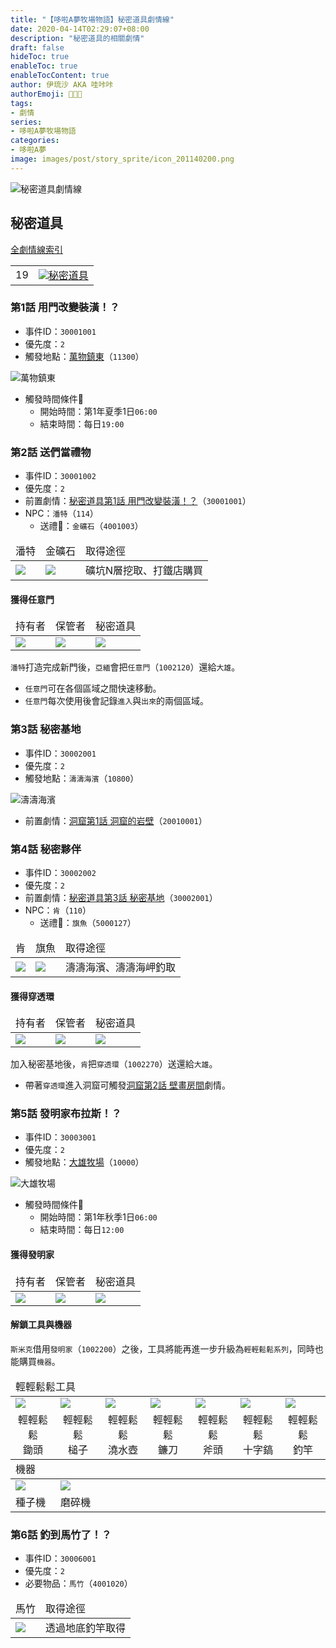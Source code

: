 ```yaml
---
title: "【哆啦A夢牧場物語】秘密道具劇情線"
date: 2020-04-14T02:29:07+08:00
description: "秘密道具的相關劇情"
draft: false
hideToc: true
enableToc: true
enableTocContent: true
author: 伊琉沙 AKA 哇咔咔
authorEmoji: 👩🏿‍🚀
tags: 
- 劇情
series:
- 哆啦A夢牧場物語
categories:
- 哆啦A夢
image: images/post/story_sprite/icon_201140200.png
---
```

![秘密道具劇情線](/images/post/story_sprite/icon_1002260.png)
## 秘密道具
[全劇情線索引](../doraemon-story-index/#劇情線)
<table>
    <tr>
        <td>19</td>
        <td align="center"><a href="../doraemon-story-19"><img src= "/images/post/story_sprite/icon_201140200.png">秘密道具</a></td>
    </tr>
</table>

### 第1話 用門改變裝潢！？
+ 事件ID：`30001001`
+ 優先度：`2`
+ 觸發地點：[萬物鎮東](../doraemon-story-map#萬物鎮東)（`11300`）

![萬物鎮東](/images/post/map/11300.png)
+ 觸發時間條件📆
    + 開始時間：第1年夏季1日`06:00`
    + 結束時間：每日`19:00`

### 第2話 送們當禮物
+ 事件ID：`30001002`
+ 優先度：`2`
+ 前置劇情：[秘密道具第1話 用門改變裝潢！？](#第1話-用門改變裝潢)（`30001001`）
+ NPC：`潘特`（`114`）
    + 送禮🎁：`金礦石`（`4001003`）
<table>
    <thead>
        <tr>
            <td>潘特</td>
            <td>金礦石</td>
            <td>取得途徑</td>
        </tr>
    </thead>
    <tr>
        <td><img src= "/images/post/story_sprite/icon_201041140.png"></td>
        <td><img src= "/images/post/story_sprite/icon_4001003.png"></td>
        <td>礦坑N層挖取、打鐵店購買</td>
    </tr>
</table>

#### 獲得任意門
<table>
    <thead>
        <tr>
            <td>持有者</td>
            <td>保管者</td>
            <td>秘密道具</td>
        </tr>
    </thead>
    <tr>
        <td><img src= "/images/post/story_sprite/icon_201041200.png"></td>
        <td><img src= "/images/post/story_sprite/icon_201041000.png"></td>
        <td><img src= "/images/post/story_sprite/icon_1002120.png"></td>
    </tr>
</table>

`潘特`打造完成新門後，`亞緬`會把`任意門`（`1002120`）還給`大雄`。
+ `任意門`可在各個區域之間快速移動。
+ `任意門`每次使用後會記錄`進入`與`出來`的兩個區域。

### 第3話 秘密基地
+ 事件ID：`30002001`
+ 優先度：`2`
+ 觸發地點：`濤濤海濱`（`10800`）

![濤濤海濱](/images/post/map/10800.png)
+ 前置劇情：[洞窟第1話 洞窟的岩壁](../doraemon-story-20#第1話-洞窟的岩壁)（`20010001`）

### 第4話 秘密夥伴
+ 事件ID：`30002002`
+ 優先度：`2`
+ 前置劇情：[秘密道具第3話 秘密基地](#第3話-秘密基地)（`30002001`）
+ NPC：`肯`（`110`）
    + 送禮🎁：`旗魚`（`5000127`）
<table>
    <thead>
        <tr>
            <td>肯</td>
            <td>旗魚</td>
            <td>取得途徑</td>
        </tr>
    </thead>
    <tr>
        <td><img src= "/images/post/story_sprite/icon_201041100.png"></td>
        <td><img src= "/images/post/story_sprite/icon_5000127.png"></td>
        <td>濤濤海濱、濤濤海岬釣取</td>
    </tr>
</table>

#### 獲得穿透環
<table>
    <thead>
        <tr>
            <td>持有者</td>
            <td>保管者</td>
            <td>秘密道具</td>
        </tr>
    </thead>
    <tr>
        <td><img src= "/images/post/story_sprite/icon_201041100.png"></td>
        <td><img src= "/images/post/story_sprite/icon_201041000.png"></td>
        <td><img src= "/images/post/story_sprite/icon_1002270.png"></td>
    </tr>
</table>

加入秘密基地後，`肯`把`穿透環`（`1002270`）送還給`大雄`。
+ 帶著`穿透環`進入洞窟可觸發[洞窟第2話 壁畫房間](../doraemon-story-20#第2話-壁畫房間)劇情。

### 第5話 發明家布拉斯！？
+ 事件ID：`30003001`
+ 優先度：`2`
+ 觸發地點：[大雄牧場](../doraemon-story-map#大雄牧場)（`10000`）

![大雄牧場](/images/post/map/10000.png)
+ 觸發時間條件📆
    + 開始時間：第1年秋季1日`06:00`
    + 結束時間：每日`12:00`

#### 獲得發明家
<table>
    <thead>
        <tr>
            <td>持有者</td>
            <td>保管者</td>
            <td>秘密道具</td>
        </tr>
    </thead>
    <tr>
        <td><img src= "/images/post/story_sprite/icon_201041160.png"></td>
        <td><img src= "/images/post/story_sprite/icon_201041150.png"></td>
        <td><img src= "/images/post/story_sprite/icon_1002200.png"></td>
    </tr>
</table>

#### 解鎖工具與機器
`斯米克`借用`發明家`（`1002200`）之後，工具將能再進一步升級為`輕輕鬆鬆系列`，同時也能購買`機器`。
<table>
    <thead>
        <tr>
            <td colspan="7">輕輕鬆鬆工具</td>
        </tr>
    </thead>
    <tr>
        <td><img src= "/images/post/story_sprite/icon_1001005.png"></td>
        <td><img src= "/images/post/story_sprite/icon_1001015.png"></td>
        <td><img src= "/images/post/story_sprite/icon_1001025.png"></td>
        <td><img src= "/images/post/story_sprite/icon_1001035.png"></td>
        <td><img src= "/images/post/story_sprite/icon_1001045.png"></td>
        <td><img src= "/images/post/story_sprite/icon_1001055.png"></td>
        <td><img src= "/images/post/story_sprite/icon_1001065.png"></td>
    </tr>
    <tr>
        <td align="center">輕輕鬆鬆<br>鋤頭</td>
        <td align="center">輕輕鬆鬆<br>槌子</td>
        <td align="center">輕輕鬆鬆<br>澆水壺</td>
        <td align="center">輕輕鬆鬆<br>鐮刀</td>
        <td align="center">輕輕鬆鬆<br>斧頭</td>
        <td align="center">輕輕鬆鬆<br>十字鎬</td>
        <td align="center">輕輕鬆鬆<br>釣竿</td>
    </tr>
    <thead>
        <tr>
            <td colspan="7">機器</td>
        </tr>
    </thead>
    <tr>
        <td><img src= "/images/post/story_sprite/icon_201080090.png"></td>
        <td><img src= "/images/post/story_sprite/icon_201080100.png"></td>
    </tr>
    <tr>
        <td>種子機</td>
        <td>磨碎機</td>
    </tr>
</table>

### 第6話 釣到馬竹了！？
+ 事件ID：`30006001`
+ 優先度：`2`
+ 必要物品：`馬竹`（`4001020`）
<table>
    <thead>
        <tr>
            <td>馬竹</td>
            <td>取得途徑</td>
        </tr>
    </thead>
    <tr>
        <td><img src= "/images/post/story_sprite/icon_4001020.png"></td>
        <td>透過地底釣竿取得</td>
    </tr>
</table>